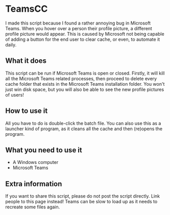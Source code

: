 # TeamsCC
I made this script because I found a rather annoying bug in Microsoft Teams. When you hover over a person their profile picture, a different profile picture would appear.
This is caused by Microsoft not being capable of adding a button for the end user to clear cache, or even, to automate it daily.

## What it does
This script can be run if Microsoft Teams is open or closed. Firstly, it will kill all the Microsoft Teams related processes, then proceed to delete every cache folder that exists in the Microsoft Teams installation folder.
You won't just win disk space, but you will also be able to see the new profile pictures of users!

## How to use it
All you have to do is double-click the batch file.
You can also use this as a launcher kind of program, as it cleans all the cache and then (re)opens the program.

## What you need to use it
- A Windows computer
- Microsoft Teams

## Extra information
If you want to share this script, please do not post the script directly. Link people to this page instead!
Teams can be slow to load up as it needs to recreate some files again.
